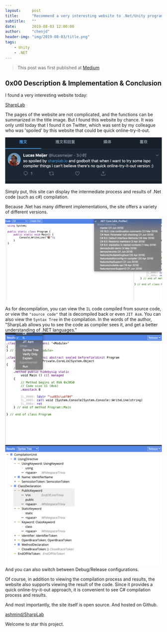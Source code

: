 ```yaml
---
layout:     post
title:      "Recommend a very interesting website to .Net/Unity programmers: sharplab.io"
subtitle:   ""
date:       2019-08-03 12:00:00
author:     "chenjd"
header-img: "img/2019-08-03/title.png"
tags:
    - Unity
    - .NET
---
```


>This post was first published at [Medium](https://medium.com/@chen_jd/recommend-a-very-interesting-website-to-net-unity-programmers-sharplab-io-ce3d779e0f82)



## 0x00 Description & Implementation & Conclusion

I found a very interesting website today:

[SharpLab](https://sharplab.io/)

The pages of the website are not complicated, and the functions can be summarized in the title image. But I found this website by chance. It was only until today that I found it on Twitter, which was sent by my colleague who was 'spoiled' by this website that could be quick online-try-it-out.

![](/img/2019-08-03/twitter.png)

Simply put, this site can display the intermediate process and results of .Net code (such as c#) compilation.

Because .Net has many different implementations, the site offers a variety of different versions.

![](/img/2019-08-03/1.png)

As for decompilation, you can view the  `IL` code compiled from source code, or view the `"source code"` that is decompiled back or even `JIT Asm`. You can also view the `Syntax Tree` in the compilation. In the words of the author, "SharpLab allows you to see the code as compiler sees it, and get a better understanding of .NET languages."
![](/img/2019-08-03/2.png)
![](/img/2019-08-03/3.png)
And you can also switch between Debug/Release configurations.

Of course, in addition to viewing the compilation process and results, the website also supports viewing the result of the code. Since it provides a quick online-try-it-out approach, it is convenient to see C# compilation process and results.

And most importantly, the site itself is open source. And hosted on Github.

[ashmind/SharpLab](https://github.com/ashmind/SharpLab)

Welcome to star this project.